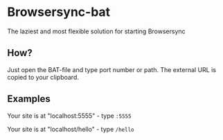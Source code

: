 # Browsersync-bat
The laziest and most flexible solution for starting Browsersync


## How?
Just open the BAT-file and type port number or path. The external URL is copied to your clipboard.


## Examples
Your site is at "localhost:5555" - type `:5555`

Your site is at "localhost/hello" - type `/hello`
